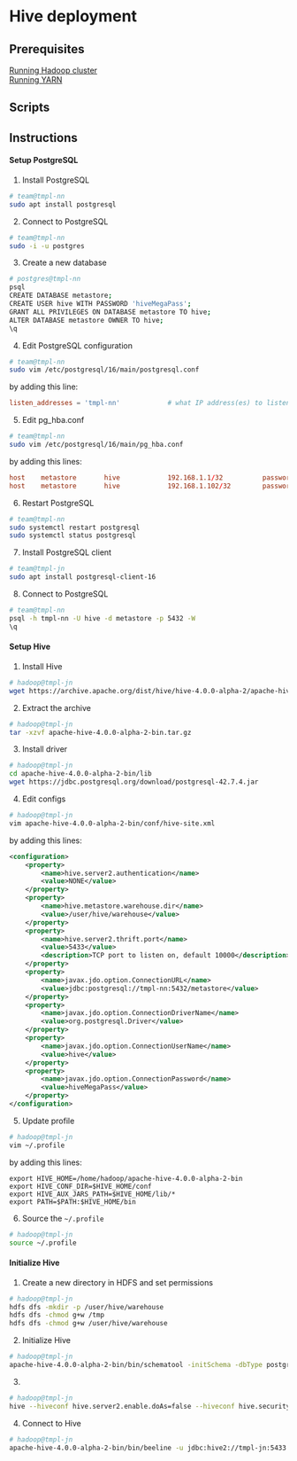 # Hive deployment


## Prerequisites
[Running Hadoop cluster](/01_hadoop/README.md)<br>
[Running YARN](/02_yarn/README.md)

## Scripts

## Instructions

#### Setup PostgreSQL
1. Install PostgreSQL
```sh
# team@tmpl-nn
sudo apt install postgresql
```

2. Connect to PostgreSQL
```sh
# team@tmpl-nn
sudo -i -u postgres
```

3. Create a new database
```sh
# postgres@tmpl-nn
psql
CREATE DATABASE metastore;
CREATE USER hive WITH PASSWORD 'hiveMegaPass';
GRANT ALL PRIVILEGES ON DATABASE metastore TO hive;
ALTER DATABASE metastore OWNER TO hive;
\q
```

4. Edit PostgreSQL configuration
```sh
# team@tmpl-nn
sudo vim /etc/postgresql/16/main/postgresql.conf
```
by adding this line:
```conf
listen_addresses = 'tmpl-nn'            # what IP address(es) to listen on;
```

5. Edit pg_hba.conf
```sh
# team@tmpl-nn
sudo vim /etc/postgresql/16/main/pg_hba.conf
```
by adding this lines:
```conf
host    metastore       hive            192.168.1.1/32          password
host    metastore       hive            192.168.1.102/32        password
```

6. Restart PostgreSQL
```sh
# team@tmpl-nn
sudo systemctl restart postgresql
sudo systemctl status postgresql
```

7. Install PostgreSQL client
```sh
# team@tmpl-jn
sudo apt install postgresql-client-16
```

8. Connect to PostgreSQL
```sh
# team@tmpl-nn
psql -h tmpl-nn -U hive -d metastore -p 5432 -W
\q
```
#### Setup Hive
1. Install Hive
```sh
# hadoop@tmpl-jn
wget https://archive.apache.org/dist/hive/hive-4.0.0-alpha-2/apache-hive-4.0.0-alpha-2-bin.tar.gz
```

2. Extract the archive
```sh
# hadoop@tmpl-jn
tar -xzvf apache-hive-4.0.0-alpha-2-bin.tar.gz
```

3. Install driver
```sh
# hadoop@tmpl-jn
cd apache-hive-4.0.0-alpha-2-bin/lib
wget https://jdbc.postgresql.org/download/postgresql-42.7.4.jar
```

4. Edit configs
```sh
# hadoop@tmpl-jn
vim apache-hive-4.0.0-alpha-2-bin/conf/hive-site.xml
```
by adding this lines:
```xml
<configuration>
    <property>
        <name>hive.server2.authentication</name>
        <value>NONE</value>
    </property>
    <property>
        <name>hive.metastore.warehouse.dir</name>
        <value>/user/hive/warehouse</value>
    </property>
    <property>
        <name>hive.server2.thrift.port</name>
        <value>5433</value>
        <description>TCP port to listen on, default 10000</description>
    </property>
    <property>
        <name>javax.jdo.option.ConnectionURL</name>
        <value>jdbc:postgresql://tmpl-nn:5432/metastore</value>
    </property>
    <property>
        <name>javax.jdo.option.ConnectionDriverName</name>
        <value>org.postgresql.Driver</value>
    </property>
    <property>
        <name>javax.jdo.option.ConnectionUserName</name>
        <value>hive</value>
    </property>
    <property>
        <name>javax.jdo.option.ConnectionPassword</name>
        <value>hiveMegaPass</value>
    </property>
</configuration>
```

5. Update profile
```sh
# hadoop@tmpl-jn
vim ~/.profile
```
by adding this lines:
```profile
export HIVE_HOME=/home/hadoop/apache-hive-4.0.0-alpha-2-bin
export HIVE_CONF_DIR=$HIVE_HOME/conf
export HIVE_AUX_JARS_PATH=$HIVE_HOME/lib/*
export PATH=$PATH:$HIVE_HOME/bin
```

6. Source the `~/.profile`
```sh
# hadoop@tmpl-jn
source ~/.profile
```

#### Initialize Hive
1. Create a new directory in HDFS and set permissions
```sh
# hadoop@tmpl-jn
hdfs dfs -mkdir -p /user/hive/warehouse
hdfs dfs -chmod g+w /tmp
hdfs dfs -chmod g+w /user/hive/warehouse
```

2. Initialize Hive
```sh
# hadoop@tmpl-jn
apache-hive-4.0.0-alpha-2-bin/bin/schematool -initSchema -dbType postgres
```

3. 
```sh
# hadoop@tmpl-jn
hive --hiveconf hive.server2.enable.doAs=false --hiveconf hive.security.authorization.enabled=false --service hiveserver2 1>> /tmp/hs2.log 2>> /tmp/hs2.log &
```

4. Connect to Hive
```sh
# hadoop@tmpl-jn
apache-hive-4.0.0-alpha-2-bin/bin/beeline -u jdbc:hive2://tmpl-jn:5433 -n scott -p tiger
```
